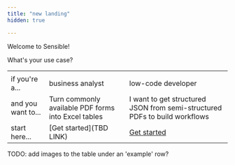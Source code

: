 ```yaml
---
title: "new landing"
hidden: true

---
```


Welcome to Sensible!

What's your use case?

|                    |                                                     |                                                              |
| ------------------ | --------------------------------------------------- | ------------------------------------------------------------ |
|                    |                                                     |                                                              |
| if you're a...     | business analyst                                    | low-code developer                                           |
| and you want to... | Turn commonly available PDF forms into Excel tables | I want to get structured JSON from semi-structured PDFs to build workflows |
| start here...      | [Get started](TBD LINK)                             | [Get started](doc:quickstart)                                |



TODO: add images to the table under an 'example' row?







